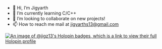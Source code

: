 - 👋 Hi, I’m Jigyarth
- 🌱 I’m currently learning C/C++
- 💞️ I’m looking to collaborate on new projects!
- 📫 How to reach me mail at jigyarths13@gmail.com

<!---
Jigz13/Jigz13 is a ✨ special ✨ repository because its `README.md` (this file) appears on your GitHub profile.
You can click the Preview link to take a look at your changes.
--->
[![An image of @jigz13's Holopin badges, which is a link to view their full Holopin profile](https://holopin.me/jigz13)](https://holopin.io/@jigz13)
